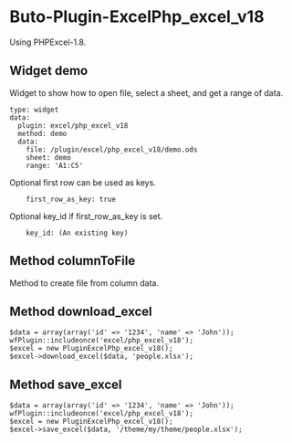 # Buto-Plugin-ExcelPhp_excel_v18
Using PHPExcel-1.8.

## Widget demo
Widget to show how to open file, select a sheet, and get a range of data.
```
type: widget
data:
  plugin: excel/php_excel_v18
  method: demo
  data:
    file: /plugin/excel/php_excel_v18/demo.ods
    sheet: demo
    range: 'A1:C5'
```
Optional first row can be used as keys.
```
    first_row_as_key: true
```
Optional key_id if first_row_as_key is set.
```
    key_id: (An existing key)
```

## Method columnToFile
Method to create file from column data.

## Method download_excel
```
$data = array(array('id' => '1234', 'name' => 'John'));
wfPlugin::includeonce('excel/php_excel_v18');
$excel = new PluginExcelPhp_excel_v18();
$excel->download_excel($data, 'people.xlsx');
```
## Method save_excel
```
$data = array(array('id' => '1234', 'name' => 'John'));
wfPlugin::includeonce('excel/php_excel_v18');
$excel = new PluginExcelPhp_excel_v18();
$excel->save_excel($data, '/theme/my/theme/people.xlsx');
```

